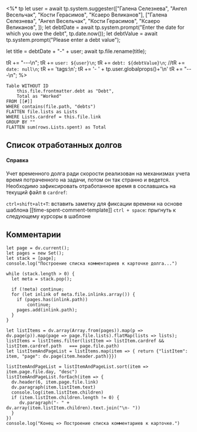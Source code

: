 <%* 
tp
let user = await tp.system.suggester(["Галена Селезнева", "Ангел Весельчак", "Кости Герасимов", "Ксаеро Великанов"], ["Галена Селезнева", "Ангел Весельчак", "Кости Герасимов", "Ксаеро Великанов", ]);
let debtDate = await tp.system.prompt("Enter the date for which you owe the debt", tp.date.now());
let debtValue = await tp.system.prompt("Please enter a debt value");

let title = debtDate + "-" + user;
await tp.file.rename(title);

tR += "---\n";
tR += `user: ${user}\n`;
tR += `debt: ${debtValue}\n`;
//tR += `date: null\n`;
tR += 'tags:\n';
tR += '- ' + tp.user.globalprops()+'\n'
tR += "---\n";
%>

```dataview 
Table WITHOUT ID
	this.file.frontmatter.debt as "Debt",
	Total as "Worked"
FROM [[#]]
WHERE contains(file.path, "debts")
FLATTEN file.lists as Lists
WHERE Lists.cardref = this.file.link
GROUP BY ""
FLATTEN sum(rows.Lists.spent) as Total
```

## Список отработанных долгов

#### Справка

Учет временного долга ради скорости реализован на механизмах учета время потраченного на задачи, потом он так странно и ведется. 
Необходимо зафиксировать отработанное время в сославшись на текущий файл в `cardref`:

`ctrl+shift+alt+T`:
	вставить заметку для фиксации времени на основе шаблона [[time-spent-comment-template]] 
`ctrl + space`:
	прыгнуть к следующему курсоры в шаблоне

## Комментарии

```dataviewjs
let page = dv.current(); 
let pages = new Set();
let stack = [page];
console.log("Построение списка комментариев к карточке долга...")

while (stack.length > 0) { 
  let meta = stack.pop();

  if (!meta) continue; 
  for (let inlink of meta.file.inlinks.array()) { 
    if (pages.has(inlink.path)) 
	    continue;   
    pages.add(inlink.path);         
  }   
} 

let listItems = dv.array(Array.from(pages)).map(p => dv.page(p)).map(page => page.file.lists).flatMap(lists => lists);
listItems = listItems.filter(listItem => listItem.cardref && listItem.cardref.path   === page.file.path)
let listItemAndPageList = listItems.map(item => { return {"listItem": item, "page": dv.page(item.header.path)}})

listItemAndPageList = listItemAndPageList.sort(item => item.page.file.day, "desc")
listItemAndPageList.forEach(item => {
  dv.header(6, item.page.file.link)
  dv.paragraph(item.listItem.text)   
  console.log(item.listItem.children)
  if (item.listItem.children.length != 0) {
	 dv.paragraph("- " + dv.array(item.listItem.children).text.join("\n- "))
  }
})
console.log("Конец => Построение списка комментариев к карточке.")
```

